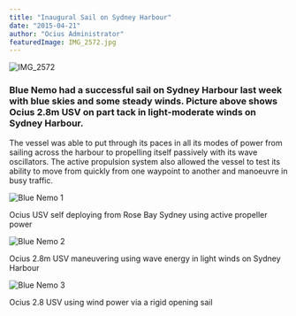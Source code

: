 ```yaml
---
title: "Inaugural Sail on Sydney Harbour"
date: "2015-04-21"
author: "Ocius Administrator"
featuredImage: IMG_2572.jpg
---
```


![IMG_2572](./IMG_2572.jpg)

### Blue Nemo had a successful sail on Sydney Harbour last week with blue skies and some steady winds. Picture above shows Ocius 2.8m USV on part tack in light-moderate winds on Sydney Harbour.

The vessel was able to put through its paces in all its modes of power from sailing across the harbour to propelling itself passively with its wave oscillators. The active propulsion system also allowed the vessel to test its ability to move from quickly from one waypoint to another and manoeuvre in busy traffic.

![Blue Nemo 1](./IMG_2387.jpg)

Ocius USV self deploying from Rose Bay Sydney using active propeller power

![Blue Nemo 2](./IMG_2466.jpg)

Ocius 2.8m USV maneuvering using wave energy in light winds on Sydney Harbour

![Blue Nemo 3](./IMG_2467.jpg)

Ocius 2.8 USV using wind power via a rigid opening sail
